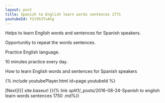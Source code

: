 ```yaml
---
layout: post
title: Spanish to English learn words sentences 1771 
youtubeId: Y2t9S3TvAtg
---
```

 
 
Helps to learn English words and sentences for Spanish speakers.

Opportunitiy to repeat the words sentences. 

Practice English language. 
 
10 minutes practice every day. 
 
How to learn English words and sentences for Spanish speakers 
 
{% include youtubePlayer.html id=page.youtubeId %}
 
 
[Next]({{ site.baseurl }}{% link  split1/_posts/2016-08-24-Spanish to english learn words sentences 1750 .md%})
 
